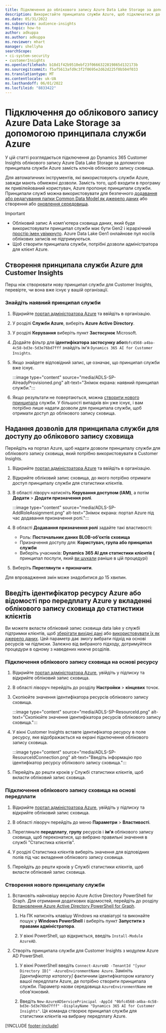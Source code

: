 ```yaml
---
title: Підключення до облікового запису Azure Data Lake Storage за допомогою принципала служби
description: Використайте принципала служби Azure, щоб підключатися до власного data lake.
ms.date: 05/31/2022
ms.subservice: audience-insights
ms.topic: how-to
author: adkuppa
ms.author: adkuppa
ms.reviewer: mhart
manager: shellyha
searchScope:
- ci-system-security
- customerInsights
ms.openlocfilehash: b18d1f42b9510ebf23f0666322819865d132173b
ms.sourcegitcommit: f5af5613afd9c3f2f0695e2d62d225f0b504f033
ms.translationtype: MT
ms.contentlocale: uk-UA
ms.lasthandoff: 06/01/2022
ms.locfileid: "8833422"
---
```

# <a name="connect-to-an-azure-data-lake-storage-account-by-using-an-azure-service-principal"></a>Підключення до облікового запису Azure Data Lake Storage за допомогою принципала служби Azure

У цій статті розглядається підключення до Dynamics 365 Customer Insights облікового запису Azure Data Lake Storage за допомогою принципала служби Azure замість ключів облікового запису сховища.

Для автоматичних інструментів, які використовують служби Azure, завжди мають обмежені дозволи. Замість того, щоб входити в програму як привілейований користувач, Azure пропонує принципали служби. Принципали служб можна використовувати для безпечного [додавання або редагування папки Common Data Model як джерело даних](connect-common-data-model.md) або створення або [оновлення середовища](create-environment.md).

> [!IMPORTANT]
>
> - Обліковий запис А комп'ютера сховища даних, який буде використовувати принципал служби має бути Gen2 і ієрархічний [простір імен увімкнуто](/azure/storage/blobs/data-lake-storage-namespace). Azure Data Lake Gen1 онлайнове пул носіїв облікових записів не підтримуються.
> - Щоб створити принципала служби, потрібні дозволи адміністратора для клієнт Azure.

## <a name="create-an-azure-service-principal-for-customer-insights"></a>Створення принципала служби Azure для Customer Insights

Перш ніж створювати нову принципал служби для Customer Insights, перевірте, чи вона вже існує у вашій організації.

### <a name="look-for-an-existing-service-principal"></a>Знайдіть наявний принципал служби

1. Відкрийте [портал адміністратора Azure](https://portal.azure.com) та ввійдіть в організацію.

2. У розділі **Служби Azure**, виберіть **Azure Active Directory**.

3. У розділі **Керування** виберіть пункт **Застосунок** Microsoft.

4. Додайте фільтр для **ідентифікатора застосунку або**`0bfc4568-a4ba-4c58-bd3e-5d3e76bd7fff` знайдіть ім'я `Dynamics 365 AI for Customer Insights`.

5. Якщо знайдете відповідний запис, це означає, що принципал служби вже існує.

   :::image type="content" source="media/ADLS-SP-AlreadyProvisioned.png" alt-text="Знімок екрана: наявний принципал служби.":::

6. Якщо результати не повертаються, можна [створити нового принципала](#create-a-new-service-principal) служби. У більшості випадків він уже існує, і вам потрібно лише надати дозволи для принципала служби, щоб отримати доступ до облікового запису сховища.

## <a name="grant-permissions-to-the-service-principal-to-access-the-storage-account"></a>Надання дозволів для принципала служби для доступу до облікового запису сховища

Перейдіть на портал Azure, щоб надати дозволи принципалу служби для облікового запису сховища, який потрібно використовувати в Customer Insights.

1. Відкрийте [портал адміністратора Azure](https://portal.azure.com) та ввійдіть в організацію.

1. Відкрийте обліковий запис сховища, до якого потрібно отримати доступ принципалу служби для статистики клієнтів.

1. В області ліворуч натисніть **Керування доступом (IAM)**, а потім **Додати** > **Додати призначення ролі**.

   :::image type="content" source="media/ADLS-SP-AddRoleAssignment.png" alt-text="Знімок екрана: портал Azure під час додавання призначення ролі.":::

1. В області **Додавання призначення ролі** задайте такі властивості:
   - Роль: **Постачальник даних BLOB-об’єктів сховища**
   - Призначення доступу для: **Користувач, група або принципал служби**
   - Виберіть учасників: **Dynamics 365 AI для статистики клієнтів (** принципал послуги, який [ви шукали](#create-a-new-service-principal) раніше в цій процедурі)

1. Виберіть **Переглянути + призначити**.

Для впровадження змін може знадобитися до 15 хвилин.

## <a name="enter-the-azure-resource-id-or-the-azure-subscription-details-in-the-storage-account-attachment-to-customer-insights"></a>Введіть ідентифікатор ресурсу Azure або відомості про передплату Azure у вкладенні облікового запису сховища до статистики клієнтів

Ви можете вкласти обліковий запис сховища data lake у службі підтримки клієнтів, щоб [зберігати вихідні дані](manage-environments.md) або [використовувати їх як джерело даних](connect-dataverse-managed-lake.md). Цей параметр дає змогу вибрати підхід на основі ресурсів чи підписки. Залежно від вибраного підходу, дотримуйтеся процедури в одному з наведених нижче розділів.

### <a name="resource-based-storage-account-connection"></a>Підключення облікового запису сховища на основі ресурсу

1. Відкрийте [портал адміністратора Azure](https://portal.azure.com), увійдіть у підписку та відкрийте обліковий запис сховища.

1. В області ліворуч перейдіть до розділу **Настройки** > **кінцевих** точок.

1. Скопіюйте значення ідентифікатора ресурсів облікового запису сховища.

   :::image type="content" source="media/ADLS-SP-ResourceId.png" alt-text="Скопіюйте значення ідентифікатора ресурсів облікового запису сховища.":::

1. У вікні Customer Insights вставте ідентифікатор ресурсу в поле ресурсу, яке відображається на екрані підключення облікового запису сховища.

   :::image type="content" source="media/ADLS-SP-ResourceIdConnection.png" alt-text="Введіть інформацію про ідентифікатор ресурсу облікового запису сховища.":::   

1. Перейдіть до решти кроків у Службі статистики клієнтів, щоб вкласти обліковий запис сховища.

### <a name="subscription-based-storage-account-connection"></a>Підключення облікового запису сховища на основі передплати

1. Відкрийте [портал адміністратора Azure](https://portal.azure.com), увійдіть у підписку та відкрийте обліковий запис сховища.

1. В області ліворуч перейдіть до меню **Параметри** > **Властивості**.

1. Перегляньте **передплату**, **групу** ресурсів і **ім'я** облікового запису сховища, щоб переконатися, що вибрано правильні значення в службі "Статистика клієнтів".

1. У розділі Статистика клієнтів виберіть значення для відповідних полів під час вкладення облікового запису сховища.

1. Перейдіть до решти кроків у Службі статистики клієнтів, щоб вкласти обліковий запис сховища.

### <a name="create-a-new-service-principal"></a>Створення нового принципалу служби

1. Встановіть найновішу версію Azure Active Directory PowerShell for Graph. Для отримання додаткових відомостей, перейдіть до розділу [Встановлення Azure Active Directory PowerShell for Graph](/powershell/azure/active-directory/install-adv2).

   1. На ПК натисніть клавішу Windows на клавіатурі та виконайте пошук у **Windows PowerShell** і виберіть пункт **Запустити з правами адміністратора**.

   1. У вікні PowerShell, що відкриється, введіть `Install-Module AzureAD`.

2. Створіть принципала служби для Customer Insights з модулем Azure AD PowerShell.

   1. У вікні PowerShell введіть `Connect-AzureAD -TenantId "[your Directory ID]" -AzureEnvironmentName Azure`. Замініть *[ідентифікатор каталогу]* фактичним ідентифікатором каталогу вашої передплати Azure, де потрібно створити принципала служби. Параметр назви середовища `AzureEnvironmentName` не обов'язковий.
  
   1. Введіть `New-AzureADServicePrincipal -AppId "0bfc4568-a4ba-4c58-bd3e-5d3e76bd7fff" -DisplayName "Dynamics 365 AI for Customer Insights"`. Ця команда створює принципал служби для статистики клієнтів на вибрану передплату Azure.

[!INCLUDE [footer-include](includes/footer-banner.md)]